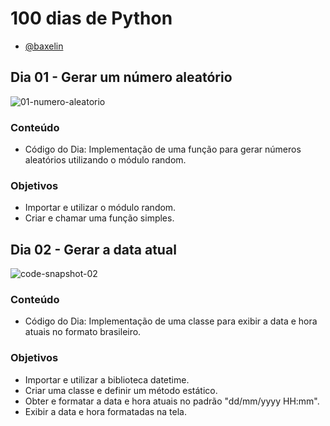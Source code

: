 # 100 dias de Python

- [@baxelin]((https://github.com/baxelin))

## Dia 01 - Gerar um número aleatório

![01-numero-aleatorio](https://github.com/baxelin/100-Dias-Python/assets/94851988/ca2e1ce1-84d8-43e0-9c87-6f7f7868d7d0)

### Conteúdo

- Código do Dia: Implementação de uma função para gerar números aleatórios utilizando o módulo random.

### Objetivos

- Importar e utilizar o módulo random.
- Criar e chamar uma função simples.

## Dia 02 - Gerar a data atual

![code-snapshot-02](https://github.com/user-attachments/assets/45bd8c56-ba4b-40ed-aecc-e39a153ac378)

### Conteúdo

- Código do Dia: Implementação de uma classe para exibir a data e hora atuais no formato brasileiro.

### Objetivos

- Importar e utilizar a biblioteca datetime.
- Criar uma classe e definir um método estático.
- Obter e formatar a data e hora atuais no padrão "dd/mm/yyyy HH:mm".
- Exibir a data e hora formatadas na tela.
